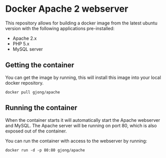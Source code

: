 Docker Apache 2 webserver
======

This repository allows for building a docker image from the latest ubuntu version with the following applications pre-installed:

* Apache 2.x
* PHP 5.x
* MySQL server

## Getting the container

You can get the image by running, this will install this image into your local docker repository.

```
docker pull gjong/apache
```

## Running the container

When the container starts it will automatically start the Apache webserver and MySQL. The Apache server will be running
on port 80, which is also exposed out of the container.

You can run the container with access to the webserver by running:

```
docker run -d -p 80:80 gjong/apache